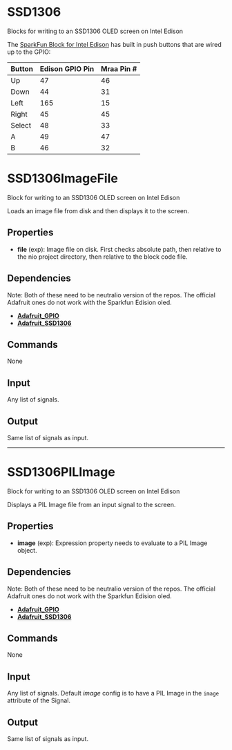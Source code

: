 SSD1306
=======

Blocks for writing to an SSD1306 OLED screen on Intel Edison

The [SparkFun Block for Intel Edison](https://www.sparkfun.com/products/13035) has built in push buttons that are wired up to the GPIO:

| Button | Edison GPIO Pin | Mraa Pin # |
| ------ | --------------- | ---------- |
| Up     | 47              | 46         |
| Down   | 44              | 31         |
| Left   | 165             | 15         |
| Right  | 45              | 45         |
| Select | 48              | 33         |
| A      | 49              | 47         |
| B      | 46              | 32         |

SSD1306ImageFile
================

Block for writing to an SSD1306 OLED screen on Intel Edison

Loads an image file from disk and then displays it to the screen.

Properties
----------
-   **file** (exp): Image file on disk. First checks absolute path, then relative to the nio project directory, then relative to the block code file.

Dependencies
------------
Note: Both of these need to be neutralio version of the repos. The official Adafruit ones do not work with the Sparkfun Edision oled.
-   [**Adafruit_GPIO**](https://github.com/neutralio/Adafruit_Python_GPIO)
-   [**Adafruit_SSD1306**](https://github.com/neutralio/Adafruit_Python_SSD1306)

Commands
--------
None

Input
-----
Any list of signals.

Output
------
Same list of signals as input.

------------------------------------------------------------------------------

SSD1306PILImage
===============

Block for writing to an SSD1306 OLED screen on Intel Edison

Displays a PIL Image file from an input signal to the screen.

Properties
----------
-   **image** (exp): Expression property needs to evaluate to a PIL Image object.

Dependencies
------------
Note: Both of these need to be neutralio version of the repos. The official Adafruit ones do not work with the Sparkfun Edision oled.
-   [**Adafruit_GPIO**](https://github.com/neutralio/Adafruit_Python_GPIO)
-   [**Adafruit_SSD1306**](https://github.com/neutralio/Adafruit_Python_SSD1306)

Commands
--------
None

Input
-----
Any list of signals. Default *image* config is to have a PIL Image in the `image` attribute of the Signal.

Output
------
Same list of signals as input.
